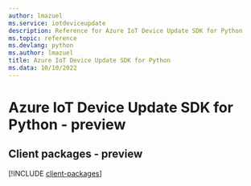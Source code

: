 ```yaml
---
author: lmazuel
ms.service: iotdeviceupdate
description: Reference for Azure IoT Device Update SDK for Python
ms.topic: reference
ms.devlang: python
ms.author: lmazuel
title: Azure IoT Device Update SDK for Python
ms.data: 10/10/2022
---
```

# Azure IoT Device Update SDK for Python - preview

## Client packages - preview
[!INCLUDE [client-packages](iot-device-update-client-index.md)]